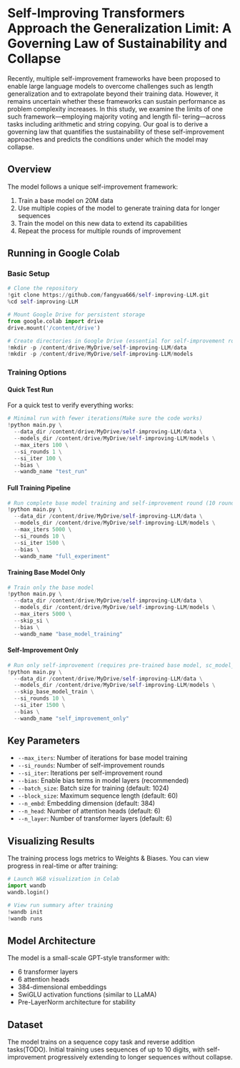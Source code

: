 # Self-Improving Transformers Approach the Generalization Limit: A Governing Law of Sustainability and Collapse

Recently, multiple self-improvement frameworks have been proposed to enable large language models to overcome challenges such as length generalization and to extrapolate beyond their training data. However, it remains uncertain whether these frameworks can sustain performance as problem complexity increases. In this study, we examine the limits of one such framework—employing majority voting and length fil- tering—across tasks including arithmetic and string copying. Our goal is to derive a governing law that quantifies the sustainability of these self-improvement approaches and predicts the conditions under which the model may collapse.

## Overview

The model follows a unique self-improvement framework:
1. Train a base model on 20M data
2. Use multiple copies of the model to generate training data for longer sequences
3. Train the model on this new data to extend its capabilities
4. Repeat the process for multiple rounds of improvement

## Running in Google Colab 

### Basic Setup

```python
# Clone the repository
!git clone https://github.com/fangyua666/self-improving-LLM.git
%cd self-improving-LLM

# Mount Google Drive for persistent storage
from google.colab import drive
drive.mount('/content/drive')

# Create directories in Google Drive (essential for self-improvement round)
!mkdir -p /content/drive/MyDrive/self-improving-LLM/data
!mkdir -p /content/drive/MyDrive/self-improving-LLM/models
```

### Training Options

#### Quick Test Run

For a quick test to verify everything works:

```python
# Minimal run with fewer iterations(Make sure the code works)
!python main.py \
  --data_dir /content/drive/MyDrive/self-improving-LLM/data \
  --models_dir /content/drive/MyDrive/self-improving-LLM/models \
  --max_iters 100 \
  --si_rounds 1 \
  --si_iter 100 \
  --bias \
  --wandb_name "test_run"
```

#### Full Training Pipeline

```python
# Run complete base model training and self-improvement round (10 rounds)
!python main.py \
  --data_dir /content/drive/MyDrive/self-improving-LLM/data \
  --models_dir /content/drive/MyDrive/self-improving-LLM/models \
  --max_iters 5000 \
  --si_rounds 10 \
  --si_iter 1500 \
  --bias \
  --wandb_name "full_experiment"
```

#### Training Base Model Only

```python
# Train only the base model
!python main.py \
  --data_dir /content/drive/MyDrive/self-improving-LLM/data \
  --models_dir /content/drive/MyDrive/self-improving-LLM/models \
  --max_iters 5000 \
  --skip_si \
  --bias \
  --wandb_name "base_model_training"
```

#### Self-Improvement Only

```python
# Run only self-improvement (requires pre-trained base model, sc_model_0.pt)
!python main.py \
  --data_dir /content/drive/MyDrive/self-improving-LLM/data \
  --models_dir /content/drive/MyDrive/self-improving-LLM/models \
  --skip_base_model_train \
  --si_rounds 10 \
  --si_iter 1500 \
  --bias \
  --wandb_name "self_improvement_only"
```


## Key Parameters

- `--max_iters`: Number of iterations for base model training
- `--si_rounds`: Number of self-improvement rounds
- `--si_iter`: Iterations per self-improvement round
- `--bias`: Enable bias terms in model layers (recommended)
- `--batch_size`: Batch size for training (default: 1024)
- `--block_size`: Maximum sequence length (default: 60)
- `--n_embd`: Embedding dimension (default: 384)
- `--n_head`: Number of attention heads (default: 6)
- `--n_layer`: Number of transformer layers (default: 6)

## Visualizing Results

The training process logs metrics to Weights & Biases. You can view progress in real-time or after training:

```python
# Launch W&B visualization in Colab
import wandb
wandb.login()

# View run summary after training
!wandb init
!wandb runs
```

## Model Architecture

The model is a small-scale GPT-style transformer with:
- 6 transformer layers
- 6 attention heads
- 384-dimensional embeddings
- SwiGLU activation functions (similar to LLaMA)
- Pre-LayerNorm architecture for stability

## Dataset

The model trains on a sequence copy task and reverse addition tasks(TODO). Initial training uses sequences of up to 10 digits, with self-improvement progressively extending to longer sequences without collapse.